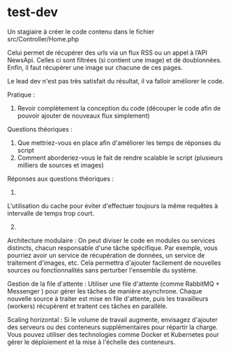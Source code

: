 # test-dev

Un stagiaire à créer le code contenu dans le fichier src/Controller/Home.php

Celui permet de récupérer des urls via un flux RSS ou un appel à l’API NewsApi.
Celles ci sont filtrées (si contient une image) et dé doublonnées.
Enfin, il faut récupérer une image sur chacune de ces pages.

Le lead dev n'est pas très satisfait du résultat, il va falloir améliorer le code.

Pratique :

1. Revoir complètement la conception du code (découper le code afin de pouvoir ajouter de nouveaux flux simplement)

Questions théoriques :

1. Que mettriez-vous en place afin d'améliorer les temps de réponses du script
2. Comment aborderiez-vous le fait de rendre scalable le script (plusieurs milliers de sources et images)

Réponses aux questions théoriques :

1.
L'utilisation du cache pour éviter d'effectuer toujours la même requêtes à intervalle de temps trop court.

2.
Architecture modulaire : On peut diviser le code en modules ou services distincts, chacun responsable d'une tâche spécifique. Par exemple, vous pourriez avoir un service de récupération de données, un service de traitement d'images, etc. Cela permettra d'ajouter facilement de nouvelles sources ou fonctionnalités sans perturber l'ensemble du système.

Gestion de la file d'attente : Utiliser une file d'attente (comme RabbitMQ + Messenger ) pour gérer les tâches de manière asynchrone. Chaque nouvelle source à traiter est mise en file d'attente, puis les travailleurs (workers) récupèrent et traitent ces tâches en parallèle.

Scaling horizontal : Si le volume de travail augmente, envisagez d'ajouter des serveurs ou des conteneurs supplémentaires pour répartir la charge. Vous pouvez utiliser des technologies comme Docker et Kubernetes pour gérer le déploiement et la mise à l'échelle des conteneurs.
